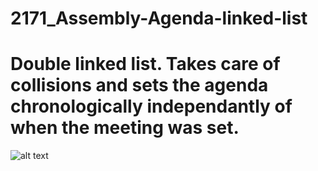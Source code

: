 # 2171_Assembly-Agenda-linked-list
# Double linked list. Takes care of collisions and sets the agenda chronologically independantly of when the meeting  was set.
![alt text](https://imgur.com/a/wLqn6lD)

